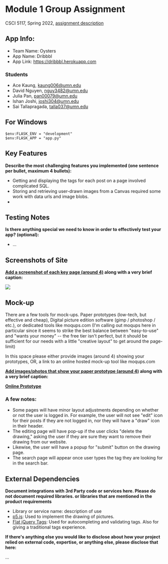 # Module 1 Group Assignment

CSCI 5117, Spring 2022, [assignment description](https://canvas.umn.edu/courses/291031/pages/project-1)

## App Info:

* Team Name: Oysters
* App Name: Dribbbl
* App Link: <https://dribbbl.herokuapp.com>

### Students

* Ace Kaung, kaung006@umn.edu
* David Nguyen, nguy3482@umn.edu
* Julia Pan, pan00079@umn.edu
* Ishan Joshi, joshi304@umn.edu
* Sai Tallapragada, talla037@umn.edu 

## For Windows
```
$env:FLASK_ENV = "development"
$env:FLASK_APP = "app.py"
```


## Key Features

**Describe the most challenging features you implemented
(one sentence per bullet, maximum 4 bullets):**

* Getting and displaying the tags for each post on a page involved complicated SQL.
* Storing and retrieving user-drawn images from a Canvas required some work with data urls and image blobs.
* 

## Testing Notes

**Is there anything special we need to know in order to effectively test your app? (optional):**

* ...


## Screenshots of Site

**[Add a screenshot of each key page (around 4)](https://stackoverflow.com/questions/10189356/how-to-add-screenshot-to-readmes-in-github-repository)
along with a very brief caption:**

![](https://media.giphy.com/media/o0vwzuFwCGAFO/giphy.gif)


## Mock-up 

There are a few tools for mock-ups. Paper prototypes (low-tech, but effective and cheap), Digital picture edition software (gimp / photoshop / etc.), or dedicated tools like moqups.com (I'm calling out moqups here in particular since it seems to strike the best balance between "easy-to-use" and "wants your money" -- the free tier isn't perfect, but it should be sufficient for our needs with a little "creative layout" to get around the page-limit)

In this space please either provide images (around 4) showing your prototypes, OR, a link to an online hosted mock-up tool like moqups.com

**[Add images/photos that show your paper prototype (around 4)](https://stackoverflow.com/questions/10189356/how-to-add-screenshot-to-readmes-in-github-repository) along with a very brief caption:**

**[Online Prototype](https://www.figma.com/proto/Z6p2ELqO6YclZcascV2NvU/Lo-Fi?node-id=1%3A2&scaling=scale-down&page-id=0%3A1&starting-point-node-id=1%3A2)**

### A few notes:
* Some pages will have minor layout adjustments depending on whether or not the user is logged in. For example, the user will not see "edit" icon for their posts if they are not logged in, nor they will have a "draw" icon in their header. 
* The editing page will have pop-up if the user clicks "delete the drawing," asking the user if they are sure they want to remove their drawing from our website. 
* Likewise, the user will have a popup for "submit" button on the drawing page. 
* The search page will appear once user types the tag they are looking for in the search bar. 


## External Dependencies

**Document integrations with 3rd Party code or services here.
Please do not document required libraries. or libraries that are mentioned in the product requirements**

* Library or service name: description of use
* [p5.js](https://p5js.org): Used to implement the drawing of pictures.
* [Flat jQuery Tags](https://github.com/betaWeb/inputTags-jQuery-plugin): Used for autocompleting and validating tags. Also for giving a traditional tags experience.  

**If there's anything else you would like to disclose about how your project
relied on external code, expertise, or anything else, please disclose that
here:**

...
